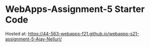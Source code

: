 # WebApps-Assignment-5 Starter Code
Hosted at:  https://44-563-webapps-f21.github.io/webapps-s21-assignment-5-Ajay-Nelluri/
